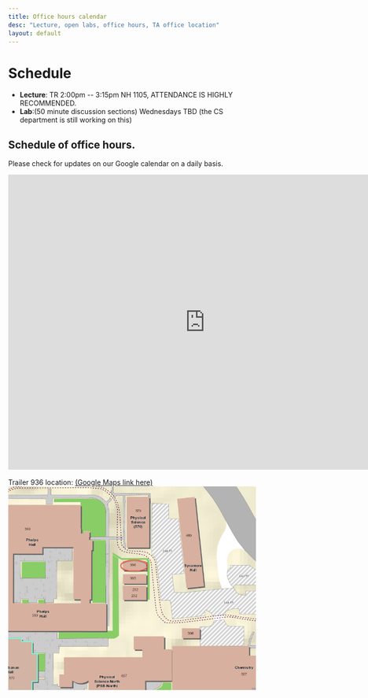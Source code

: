 ```yaml
---
title: Office hours calendar
desc: "Lecture, open labs, office hours, TA office location"
layout: default
---
```


# Schedule <a name="schedule"></a>

* **Lecture**: TR 2:00pm -- 3:15pm NH 1105, ATTENDANCE IS HIGHLY RECOMMENDED.
* **Lab**:(50 minute discussion sections) Wednesdays TBD (the CS department is still working on this)

## Schedule of office hours.

Please check for updates on our Google calendar on a daily basis.

<iframe src="https://calendar.google.com/calendar/embed?mode=WEEK&amp;height=600&amp;wkst=1&amp;bgcolor=%23FFFFFF&amp;src=e1d2239s5lhjm47r7rqe98plug%40group.calendar.google.com&amp;color=%235229A3&amp;ctz=America%2FLos_Angeles" style="border-width:0" width="800" height="600" frameborder="0" scrolling="no"></iframe>

Trailer 936 location: [(Google Maps link here)](https://goo.gl/maps/5P8RwH86sFq)<br />
![Trailer 936 location](/images/936.png)